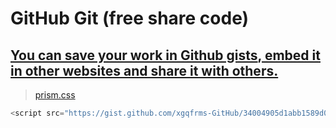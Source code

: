 # GitHub Git (free share code) 

## [You can save your work in **Github gists**, embed it in other websites and share it with others.](http://dabblet.com/help/index.html)  

> [prism.css](https://gist.github.com/xgqfrms-GitHub/34004905d1abb1589d04f7f6ba3c2008)  

```js
<script src="https://gist.github.com/xgqfrms-GitHub/34004905d1abb1589d04f7f6ba3c2008.js"></script>

``` 



